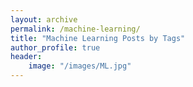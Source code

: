 ```yaml
---
layout: archive
permalink: /machine-learning/
title: "Machine Learning Posts by Tags"
author_profile: true 
header:
    image: "/images/ML.jpg"
---
```


